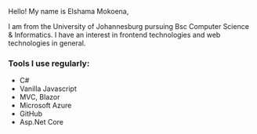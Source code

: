 
Hello! My name is Elshama Mokoena, 

I am from the University of Johannesburg pursuing Bsc Computer Science & Informatics.
I have an interest in frontend technologies and web technologies in general.
<!--

I am currently a Tiso Foundation Brand Ambassador.
### The Gaolos App

I am working on a web application called the Gaolos App. It is a food delivery service app inspired by similar brands such
as UberEats and MrD food.
I add new features to the application on continuous basis.
-->


### Tools I use regularly:
  - C#
  - Vanilla Javascript
  - MVC, Blazor
  - Microsoft Azure
  - GitHub
  - Asp.Net Core
